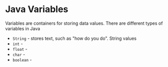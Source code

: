 # Java Variables

Variables are containers for storing data values. There are different types of variables in Java

- `String` - stores text, such as "how do you do". String values 
- `int` - 
- `float` -
- `char` -
- `boolean` - 